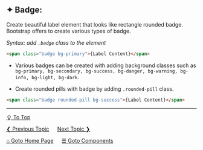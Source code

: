 ## &#10022; Badge:
Create beautiful label element that looks like rectangle rounded badge. Bootstrap offers to create various types of badge.

*Syntax: add `.badge` class to the element*

```html
<span class="badge bg-primary">{Label Content}</span>
```

- Various badges can be created with adding background classes such as `bg-primary, bg-secondary, bg-success, bg-danger, bg-warning, bg-info, bg-light, bg-dark`.

- Create rounded pills with badge by adding `.rounded-pill` class.
```html
<span class="badge rounded-pill bg-success">{Label Content}</span>
```

---
[&#8682; To Top](#-badge)

[&#10094; Previous Topic](./components.alerts.md) &emsp; [Next Topic &#10095;](./components.breadcrumb.md)

[&#8962; Goto Home Page](../../README.md) &emsp; [&#9776; Goto Components](./components.md)